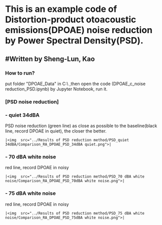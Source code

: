 <h1>This is an example code of Distortion-product otoacoustic emissions(DPOAE) noise reduction by Power Spectral Density(PSD).<br>
</h1> 

<h2>#Written by Sheng-Lun, Kao</h2> 

<h3>How to run?</h3> 
<p>
put folder "DPOAE_Data" in C:\   ,then open the code (DPOAE_c_noise reduction_PSD.ipynb) by Jupyter Notebook, run it.
</p>


### [PSD noise reduction]
### - quiet 34dBA
PSD noise reduction (green line) as close as possible to the baseline(black line, record DPOAE in quiet), the closer the better.

	|<img  src="../Results of PSD reduction method/PSD_quiet 34dBA/Comparison_RA_DPOAE_PSD_34dBA quiet.png">|


### - 70 dBA white noise
red line, record DPOAE in noisy

	|<img  src="../Results of PSD reduction method/PSD_70 dBA white noise/Comparison_RA_DPOAE_PSD_70dBA white noise.png">|
	

### - 75 dBA white noise
red line, record DPOAE in noisy

	|<img  src="../Results of PSD reduction method/PSD_75 dBA white noise/Comparison_RA_DPOAE_PSD_75dBA white noise.png">|
